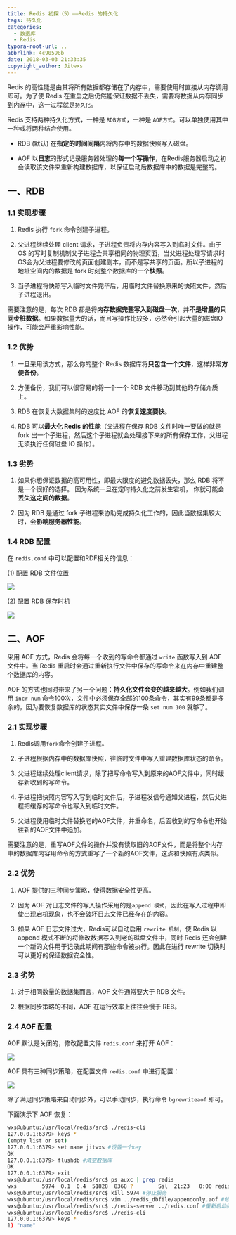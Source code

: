 ```yaml
---
title: Redis 初探（5）——Redis 的持久化
tags: 持久化
categories: 
  - 数据库
  - Redis
typora-root-url: ..
abbrlink: 4c90598b
date: 2018-03-03 21:33:35
copyright_author: Jitwxs
---
```


Redis 的高性能是由其将所有数据都存储在了内存中，需要使用时直接从内存调用即可。为了使 Redis 在重启之后仍然能保证数据不丢失，需要将数据从内存同步到内存中，这一过程就是`持久化`。

Redis 支持两种持久化方式，一种是 `RDB方式`，一种是 `AOF方式`。可以单独使用其中一种或将两种结合使用。

- RDB (默认) 在**指定的时间间隔**内将内存中的数据快照写入磁盘。

- AOF 以**日志**的形式记录服务器处理的**每一个写操作**，在Redis服务器启动之初会读取该文件来重新构建数据库，以保证启动后数据库中的数据是完整的。

## 一、RDB

### 1.1 实现步骤

1. Redis 执行 `fork` 命令创建子进程。

2. 父进程继续处理 client 请求，子进程负责将内存内容写入到临时文件。由于 OS 的写时复制机制父子进程会共享相同的物理页面，当父进程处理写请求时OS会为父进程要修改的页面创建副本，而不是写共享的页面。所以子进程的地址空间内的数据是 fork 时刻整个数据库的一个**快照**。

3. 当子进程将快照写入临时文件完毕后，用临时文件替换原来的快照文件，然后子进程退出。

需要注意的是，每次 RDB 都是将**内存数据完整写入到磁盘一次**，并**不是增量的只同步脏数据**。如果数据量大的话，而且写操作比较多，必然会引起大量的磁盘IO操作，可能会严重影响性能。

### 1.2 优势

1. 一旦采用该方式，那么你的整个 Redis 数据库将**只包含一个文件**，这样非常**方便备份**。

2. 方便备份，我们可以很容易的将一个一个 RDB 文件移动到其他的存储介质上。

3. RDB 在恢复大数据集时的速度比 AOF 的**恢复速度要快**。

4. RDB 可以**最大化 Redis 的性能**（父进程在保存 RDB 文件时唯一要做的就是 fork 出一个子进程，然后这个子进程就会处理接下来的所有保存工作，父进程无须执行任何磁盘 IO 操作）。

### 1.3 劣势

1. 如果你想保证数据的高可用性，即最大限度的避免数据丢失，那么 RDB 将不是一个很好的选择。 因为系统一旦在定时持久化之前发生宕机， 你就可能会**丢失这之间的数据**。

2. 因为 RDB 是通过 fork 子进程来协助完成持久化工作的，因此当数据集较大时，会**影响服务器性能**。

### 1.4 RDB 配置

在 `redis.conf` 中可以配置和RDF相关的信息：

(1) 配置 RDB 文件位置

![](/images/posts/20180303205645415.png)

(2) 配置 RDB 保存时机

![](/images/posts/20180303205724127.png)

## 二、AOF

采用 AOF 方式，Redis 会将每一个收到的写命令都通过 `write` 函数写入到 AOF 文件中。当 Redis 重启时会通过重新执行文件中保存的写命令来在内存中重建整个数据库的内容。

AOF 的方式也同时带来了另一个问题：**持久化文件会变的越来越大**。例如我们调用 `incr num` 命令100次，文件中必须保存全部的100条命令，其实有99条都是多余的，因为要恢复数据库的状态其实文件中保存一条 `set num 100` 就够了。

### 2.1 实现步骤

1. Redis调用`fork`命令创建子进程。

2. 子进程根据内存中的数据库快照，往临时文件中写入重建数据库状态的命令。

3. 父进程继续处理client请求，除了把写命令写入到原来的AOF文件中，同时缓存新收到的写命令。

4. 子进程把快照内容写入写到临时文件后，子进程发信号通知父进程，然后父进程把缓存的写命令也写入到临时文件。

5. 父进程使用临时文件替换老的AOF文件，并重命名，后面收到的写命令也开始往新的AOF文件中追加。

需要注意的是，重写AOF文件的操作并没有读取旧的AOF文件，而是将整个内存中的数据库内容用命令的方式重写了一个新的AOF文件，这点和快照有点类似。

### 2.2 优势

1. AOF 提供的三种同步策略，使得数据安全性更高。

2. 因为 AOF 对日志文件的写入操作采用的是`append 模式`，因此在写入过程中即使出现宕机现象，也不会破坏日志文件已经存在的内容。

3. 如果 AOF 日志文件过大，Redis可以自动启用 `rewrite 机制`，使 Redis 以 append 模式不断的将修改数据写入到老的磁盘文件中，同时 Redis 还会创建一个新的文件用于记录此期间有那些命令被执行。因此在进行 rewrite 切换时可以更好的保证数据安全性。

### 2.3 劣势

1. 对于相同数量的数据集而言，AOF 文件通常要大于 RDB 文件。

2. 根据同步策略的不同，AOF 在运行效率上往往会慢于 REB。

### 2.4 AOF 配置

AOF 默认是关闭的，修改配置文件 `redis.conf` 来打开 AOF：

![](/images/posts/20180303211647852.png)

AOF 具有三种同步策略，在配置文件 `redis.conf` 中进行配置：

![](/images/posts/20180303211902488.png)

除了满足同步策略来自动同步外，可以手动同步，执行命令 `bgrewriteaof` 即可。

下面演示下 AOF 恢复：

```bash
wxs@ubuntu:/usr/local/redis/src$ ./redis-cli 
127.0.0.1:6379> keys *
(empty list or set)
127.0.0.1:6379> set name jitwxs #设置一个key
OK
127.0.0.1:6379> flushdb #清空数据库
OK
127.0.0.1:6379> exit
wxs@ubuntu:/usr/local/redis/src$ ps auxc | grep redis
wxs        5974  0.1  0.4  51828  8368 ?        Ssl  21:23   0:00 redis-server
wxs@ubuntu:/usr/local/redis/src$ kill 5974 #停止服务
wxs@ubuntu:/usr/local/redis/src$ vim ../redis_dbfile/appendonly.aof #修改AOF文件并删除掉最后一行的flushdb命令
wxs@ubuntu:/usr/local/redis/src$ ./redis-server ../redis.conf #重新启动服务，数据被恢复
wxs@ubuntu:/usr/local/redis/src$ ./redis-cli 
127.0.0.1:6379> keys *
1) "name"
```
